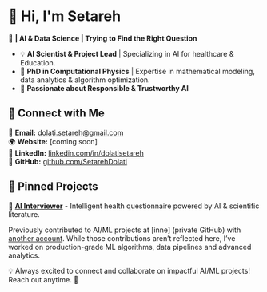 # 👋 Hi, I'm Setareh

🚀 **| AI & Data Science | Trying to Find the Right Question**  

- 💡 **AI Scientist & Project Lead** | Specializing in AI for healthcare & Education.  
- 🔬 **PhD in Computational Physics** | Expertise in mathematical modeling, data analytics & algorithm optimization.  
- 🤖 **Passionate about Responsible & Trustworthy AI**  

## 🔗 Connect with Me  
📩 **Email:** [dolati.setareh@gmail.com](mailto:dolati.setareh@gmail.com)  
🌍 **Website:** [coming soon]  
🔗 **LinkedIn:** [linkedin.com/in/dolatisetareh](https://www.linkedin.com/in/dolatisetareh/)  
📂 **GitHub:** [github.com/SetarehDolati](https://github.com/SetarehDolati)  

## 📌 Pinned Projects  
🔹 **[AI Interviewer](https://github.com/SetarehDolati/AI-Interviewer)** - Intelligent health questionnaire powered by AI & scientific literature.  

Previously contributed to AI/ML projects at [inne] (private GitHub) with [another account](https://github.com/seta-inne). While those contributions aren’t reflected here, I’ve worked on production-grade ML algorithms, data pipelines and advanced analytics.
 
💡 Always excited to connect and collaborate on impactful AI/ML projects! Reach out anytime. 🚀
